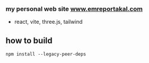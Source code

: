 ### my personal web site www.emreportakal.com

- react, vite, three.js, tailwind

## how to build 

`npm install --legacy-peer-deps`
